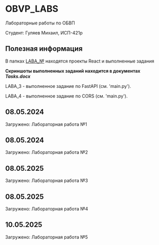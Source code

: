 # OBVP_LABS
Лабораторные работы по ОБВП

Студент: Гуляев Михаил, ИСП-421р

## Полезная информация
В папках <ins>LABA_№</ins> находятся проекты React и выполненные задания

**Скриншоты выполненных заданий находится в документах _Tasks.docx_**

LABA_3 - выполненное задание по FastAPI (см. 'main.py').

LABA_4 - выполненное задание по CORS (см. 'main.py').

## 08.05.2024
Загружено: Лабораторная работа №1

## 08.05.2024
Загружено: Лабораторная работа №2

## 08.05.2025
Загружено: Лабораторная работа №3

## 08.05.2025
Загружено: Лабораторная работа №4

## 10.05.2025
Загружено: Лабораторная работа №5
